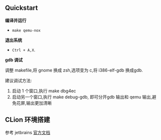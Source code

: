 ## Quickstart

**编译并运行**

- `make qemu-nox`

**退出系统**

- `Ctrl + A,X`.

**gdb 调试**

调整 makefile,将 gnome 换成 zsh,选项变为 c,将 i386-elf-gdb 换成gdb.

建议调试方法:
1. 启动 1 个窗口,执行 make dbg4ec
2. 启动另一个窗口,执行 make debug-gdb, 即可分开gdb 输出和 qemu 输出,避免花屏,输出更加清晰

## CLion 环境搭建

参考 jetbrains [官方文档](https://www.jetbrains.com/help/clion/managing-makefile-projects.html)

